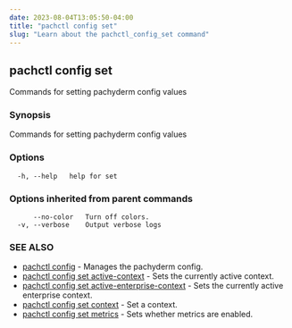 ```yaml
---
date: 2023-08-04T13:05:50-04:00
title: "pachctl config set"
slug: "Learn about the pachctl_config_set command"
---
```


## pachctl config set

Commands for setting pachyderm config values

### Synopsis

Commands for setting pachyderm config values

### Options

```
  -h, --help   help for set
```

### Options inherited from parent commands

```
      --no-color   Turn off colors.
  -v, --verbose    Output verbose logs
```

### SEE ALSO

* [pachctl config](/commands/pachctl_config/)	 - Manages the pachyderm config.
* [pachctl config set active-context](/commands/pachctl_config_set_active-context/)	 - Sets the currently active context.
* [pachctl config set active-enterprise-context](/commands/pachctl_config_set_active-enterprise-context/)	 - Sets the currently active enterprise context.
* [pachctl config set context](/commands/pachctl_config_set_context/)	 - Set a context.
* [pachctl config set metrics](/commands/pachctl_config_set_metrics/)	 - Sets whether metrics are enabled.

